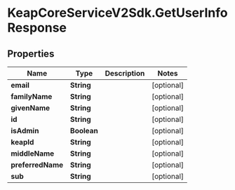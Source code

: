 # KeapCoreServiceV2Sdk.GetUserInfoResponse

## Properties

Name | Type | Description | Notes
------------ | ------------- | ------------- | -------------
**email** | **String** |  | [optional] 
**familyName** | **String** |  | [optional] 
**givenName** | **String** |  | [optional] 
**id** | **String** |  | [optional] 
**isAdmin** | **Boolean** |  | [optional] 
**keapId** | **String** |  | [optional] 
**middleName** | **String** |  | [optional] 
**preferredName** | **String** |  | [optional] 
**sub** | **String** |  | [optional] 



